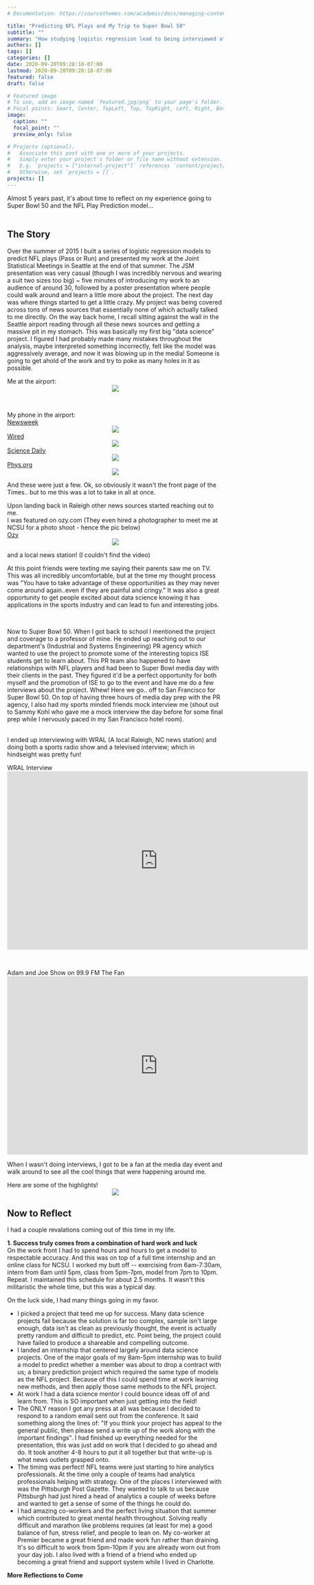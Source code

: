 ```yaml
---
# Documentation: https://sourcethemes.com/academic/docs/managing-content/

title: "Predicting NFL Plays and My Trip to Super Bowl 50"
subtitle: ""
summary: "How studying logistic regression lead to being interviewed at Superbowl 50"
authors: []
tags: []
categories: []
date: 2020-09-20T09:28:18-07:00
lastmod: 2020-09-20T09:28:18-07:00
featured: false
draft: false

# Featured image
# To use, add an image named `featured.jpg/png` to your page's folder.
# Focal points: Smart, Center, TopLeft, Top, TopRight, Left, Right, BottomLeft, Bottom, BottomRight.
image:
  caption: ""
  focal_point: ""
  preview_only: false

# Projects (optional).
#   Associate this post with one or more of your projects.
#   Simply enter your project's folder or file name without extension.
#   E.g. `projects = ["internal-project"]` references `content/project/deep-learning/index.md`.
#   Otherwise, set `projects = []`.
projects: []
---
```


Almost 5 years past, it's about time to reflect on my experience going to Super Bowl 50 and the NFL Play Prediction model... <br> <br>

## The Story

Over the summer of 2015 I built a series of logistic regression models to predict NFL plays (Pass or Run) and presented my work at the Joint Statistical Meetings in Seattle at the end of that summer. The JSM presentation was very casual (though I was incredibly nervous and wearing a suit two sizes too big) ~ five minutes of introducing my work to an audience of around 30, followed by a poster presentation where people could walk around and learn a little more about the project. The next day was where things started to get a little crazy. My project was being covered across tons of news sources that essentially none of which actually talked to me directly. On the way back home, I recall sitting against the wall in the Seattle airport reading through all these news sources and getting a massive pit in my stomach. This was basically my first big "data science" project. I figured I had probably made many mistakes throughout the analysis, maybe interpreted something incorrectly, felt like the model was aggressively average, and now it was blowing up in the media! Someone is going to get ahold of the work and try to poke as many holes in it as possible.

Me at the airport: <br>
<span style="display:block;text-align:center">![](./airport.png)</span>
 
 <br>

My phone in the airport: <br>
[Newsweek](https://www.newsweek.com/nfl-play-statistics-model-362242)
<span style="display:block;text-align:center">![](./newsweek.png)</span>
[Wired](https://www.wired.com/2016/01/football-coaches-are-turning-to-ai-for-help-calling-plays/)
<span style="display:block;text-align:center">![](./wired.png)</span>
[Science Daily](https://www.sciencedaily.com/releases/2015/08/150812103645.html)
<span style="display:block;text-align:center">![](./sciencedaily.png)</span>
[Phys.org](https://phys.org/news/2015-08-statistical-high-accuracy-play-calling-tendency.html)
<span style="display:block;text-align:center">![](./phys.png)</span>

And these were just a few.  Ok, so obviously it wasn't the front page of the Times.. but to me this was a lot to take in all at once. 

Upon landing back in Raleigh other news sources started reaching out to me. <br> 
I was featured on ozy.com (They even hired a photographer to meet me at NCSU for a photo shoot - hence the pic below) <br>
[Ozy](https://www.ozy.com/the-new-and-the-next/will-burton-reading-the-minds-of-nfl-coaches/64690/)
<span style="display:block;text-align:center">![](./ozy.png)</span>

and a local news station! (I couldn't find the video)



At this point friends were texting me saying their parents saw me on TV. This was all incredibly uncomfortable, but at the time my thought process was "You have to take advantage of these opportunities as they may never come around again..even if they are painful and cringy." It was also a great opportunity to get people excited about data science knowing it has applications in the sports industry and can lead to fun and interesting jobs. 

<br>

Now to Super Bowl 50. When I got back to school I mentioned the project and coverage to a professor of mine. He ended up reaching out to our department's (Industrial and Systems Engineering) PR agency which wanted to use the project to promote some of the interesting topics ISE students get to learn about. This PR team also happened to have relationships with NFL players and had been to Super Bowl media day with their clients in the past. They figured it'd be a perfect opportunity for both myself and the promotion of ISE to go to the event and have me do a few interviews about the project. Whew! Here we go.. off to San Francisco for Super Bowl 50. On top of having three hours of media day prep with the PR agency, I also had my sports minded friends mock interview me (shout out to Sammy Kohl who gave me a mock interview the day before for some final prep while I nervously paced in my San Francisco hotel room). <br> <br>

I ended up interviewing with WRAL (A local Raleigh, NC news station) and doing both a sports radio show and a televised interview;
which in hindseight was pretty fun!

WRAL Interview
 <span style="display:block;text-align:center"><iframe width="700" height="415" src="https://www.wralsportsfan.com/who-knew-this-guy-did-/15322384/" frameborder="0" allow="accelerometer; autoplay; encrypted-media; gyroscope; picture-in-picture" allowfullscreen></iframe></span>

<br>

Adam and Joe Show on 99.9 FM The Fan
 <span style="display:block;text-align:center"><iframe width="700" height="415" src="https://www.wralsportsfan.com/superbowl/audio/15321063/" frameborder="0" allow="accelerometer; autoplay; encrypted-media; gyroscope; picture-in-picture" allowfullscreen></iframe></span>

When I wasn't doing interviews, I got to be a fan at the media day event and walk around to see all the cool things that were happening around me. 

Here are some of the highlights!
<span style="display:block;text-align:center">![](./collage.png)</span>


## Now to Reflect

I had a couple revalations coming out of this time in my life. 

**1. Success truly comes from a combination of hard work and luck** <br>
On the work front I had to spend hours and hours to get a model to respectable accuracy. And this was on top of a full time internship and an online class for NCSU. I worked my butt off -- exercising from 6am-7:30am, intern from 8am until 5pm, class from 5pm-7pm, model from 7pm to 10pm. Repeat. I maintained this schedule for about 2.5 months. It wasn't this militaristic the whole time, but this was a typical day.


On the luck side, I had many things going in my favor. 
* I picked a project that teed me up for success. Many data science projects fail because the solution is far too complex, sample isn't large enough, data isn't as clean as previously thought, the event is actually pretty random and difficult to predict, etc. Point being, the project could have failed to produce a shareable and compelling outcome. 
* I landed an internship that centered largely around data science projects. One of the major goals of my 8am-5pm internship was to build a model to predict whether a member was about to drop a contract with us; a binary prediction project which required the same type of models as the NFL project. Because of this I could spend time at work learning new methods, and then apply those same methods to the NFL project.
* At work I had a data science mentor I could bounce ideas off of and learn from. This is SO important when just getting into the field! 
* The ONLY reason I got any press at all was because I decided to respond to a random email sent out from the conference. It said something along the lines of: "If you think your project has appeal to the general public, then please send a write up of the work along with the important findings". I had finished up everything needed for the presentation, this was just add on work that I decided to go ahead and do. It took another 4-8 hours to put it all together but that write-up is what news outlets grasped onto. 
* The timing was perfect! NFL teams were just starting to hire analytics professionals. At the time only a couple of teams had analytics professionals helping with strategy. One of the places I interviewed with was the Pittsburgh Post Gazette. They wanted to talk to us because Pittsburgh had just hired a head of analytics a couple of weeks before and wanted to get a sense of some of the things he could do. 
* I had amazing co-workers and the perfect living situation that summer which contributed to great mental health throughout. Solving really difficult and marathon like problems requires (at least for me) a good balance of fun, stress relief, and people to lean on. My co-worker at Premier became a great friend and made work fun rather than draining. It's so difficult to work from 5pm-10pm if you are already worn out from your day job. I also lived with a friend of a friend who ended up becoming a great friend and support system while I lived in Charlotte.

**More Reflections to Come**




